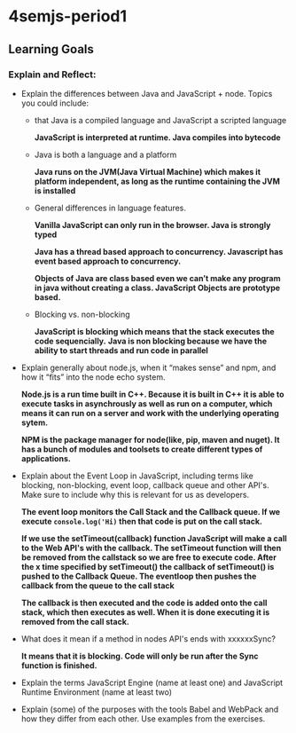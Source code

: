 # 4semjs-period1


## Learning Goals

### Explain and Reflect:
* Explain the differences between Java and JavaScript + node. Topics you could include:
  - that Java is a compiled language and JavaScript a scripted language 
  
    **JavaScript is interpreted at runtime. Java compiles into bytecode**
    
  - Java is both a language and a platform
  
    **Java runs on the JVM(Java Virtual Machine) which makes it platform independent, as long as the runtime containing the JVM is installed**
  - General differences in language features.
  
    **Vanilla JavaScript can only run in the browser. Java is strongly typed**
  
    **Java has a thread based approach to concurrency. Javascript has event based approach to concurrency.**
  
    **Objects of Java are class based even we can’t make any program in java without creating a class. JavaScript Objects are     prototype based.**
  - Blocking vs. non-blocking
  
    **JavaScript is blocking which means that the stack executes the code sequencially.**
    **Java is non blocking because we have the ability to start threads and run code in parallel**
  
* Explain generally about node.js, when it “makes sense” and npm, and how it “fits” into the node echo system.

  **Node.js is a run time built in C++. Because it is built in C++ it is able to execute tasks in asynchrously as well as run on a computer, which means it can run on a server and work with the underlying operating sytem.**
  
  **NPM is the package manager for node(like, pip, maven and nuget). It has a bunch of modules and toolsets to create different types of applications.**
  
* Explain about the Event Loop in JavaScript, including terms like blocking, non-blocking, event loop, callback queue and other API's. Make sure to include why this is relevant for us as developers.

  **The event loop monitors the Call Stack and the Callback queue. If we execute ```console.log('Hi)```  then that code is put on     the call stack.**

  **If we use the setTimeout(callback) function JavaScript will make a call to the Web API's with the callback. The setTimeout  function will then be removed from the callstack so we are free to execute code. After the x time specified by setTimeout() the callback of setTimeout() is pushed to the Callback Queue. The eventloop then pushes the callback from the queue to the call stack**

  **The callback is then executed and the code is added onto the call stack, which then executes as well. When it is done executing it is removed from the call stack.**



* What does it mean if a method in nodes API's ends with xxxxxxSync?

  **It means that it is blocking. Code will only be run after the Sync function is finished.**


* Explain the terms JavaScript Engine (name at least one) and JavaScript Runtime Environment (name at least two)

* Explain (some) of the purposes with the tools Babel and WebPack and how they differ from each other. Use examples from the exercises.
